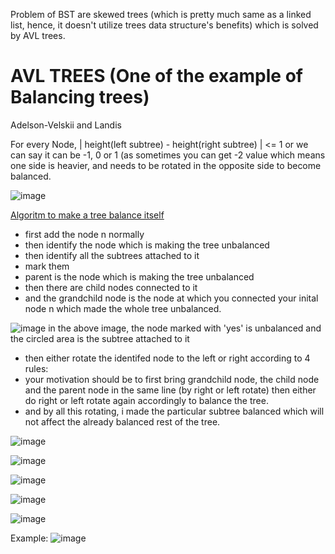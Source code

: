 Problem of BST are skewed trees (which is pretty much same as a linked list, hence, it doesn't utilize trees data structure's benefits) which is solved by AVL trees.

# AVL TREES (One of the example of Balancing trees)
Adelson-Velskii and Landis

For every Node, | height(left subtree) - height(right subtree) | <= 1 or we can say it can be -1, 0 or 1 (as sometimes you can get -2 value which means one side is heavier, and needs to be rotated in the opposite side to become balanced.

![image](https://github.com/user-attachments/assets/1d65fea2-4550-4445-9d11-2a7fb77b2b19)

<ins>Algoritm to make a tree balance itself</ins>

- first add the node n normally
- then identify the node which is making the tree unbalanced
- then identify all the subtrees attached to it
- mark them
- parent is the node which is making the tree unbalanced
- then there are child nodes connected to it
- and the grandchild node is the node at which you connected your inital node n which made the whole tree unbalanced.

![image](https://github.com/user-attachments/assets/f90b0a0e-d453-4cac-975a-0700c6a4a61c)
in the above image, the node marked with 'yes' is unbalanced and the circled area is the subtree attached to it

- then either rotate the identifed node to the left or right according to 4 rules:
- your motivation should be to first bring grandchild node, the child node and the parent node in the same line (by right or left rotate) then either do right or left rotate again accordingly to balance the tree.
- and by all this rotating, i made the particular subtree balanced which will not affect the already balanced rest of the tree.
  

![image](https://github.com/user-attachments/assets/f0bd626c-1f54-40fa-bbeb-b013455210a4)

![image](https://github.com/user-attachments/assets/5300d2bd-1365-48c5-aa96-11289583306a)

![image](https://github.com/user-attachments/assets/53f16a3b-a1a1-430e-9c13-d4165c28917e)

![image](https://github.com/user-attachments/assets/98dc3322-8725-48cd-a5b9-295575fde3ad)

![image](https://github.com/user-attachments/assets/85c31926-8692-4569-8f0a-113b510365de)

Example:
![image](https://github.com/user-attachments/assets/a9d51b75-c06a-43d1-9e58-37cf51702d81)

